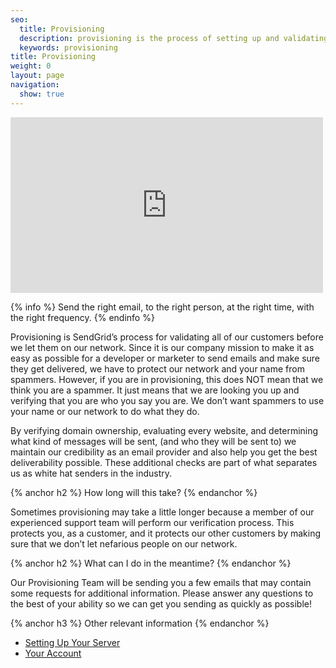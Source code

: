 ```yaml
---
seo:
  title: Provisioning
  description: provisioning is the process of setting up and validating a server
  keywords: provisioning
title: Provisioning
weight: 0
layout: page
navigation:
  show: true
---
```


<iframe src="https://player.vimeo.com/video/131027734" width="500" height="281" frameborder="0" webkitallowfullscreen mozallowfullscreen allowfullscreen></iframe>

{% info %}
Send the right email, to the right person, at the right time, with the right frequency.
{% endinfo %}

Provisioning is SendGrid’s process for validating all of our customers before we let them on our network. Since it is our company mission to make it as easy as possible for a developer or marketer to send emails and make sure they get delivered, we have to protect our network and your name from spammers. However, if you are in provisioning, this does NOT mean that we think you are a spammer. It just means that we are looking you up and verifying that you are who you say you are. We don’t want spammers to use your name or our network to do what they do.

By verifying domain ownership, evaluating every website, and determining what kind of messages will be sent, (and who they will be sent to) we maintain our credibility as an email provider and also help you get the best deliverability possible. These additional checks are part of what separates us as white hat senders in the industry.

{% anchor h2 %}
How long will this take?
{% endanchor %}

Sometimes provisioning may take a little longer because a member of our experienced support team will perform our verification process. This protects you, as a customer, and it protects our other customers by making sure that we don’t let nefarious people on our network.

{% anchor h2 %}
What can I do in the meantime?
{% endanchor %}

Our Provisioning Team will be sending you a few emails that may contain some requests for additional information. Please answer any questions to the best of your ability so we can get you sending as quickly as possible!

{% anchor h3 %}
Other relevant information
{% endanchor %}

* [Setting Up Your Server]({{root_url}}/User_Guide/Setting_Up_Your_Server/index.html)
* [Your Account]({{root_url}}/User_Guide/Account/index.html)
